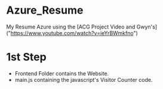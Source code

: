# Azure_Resume

My Resume Azure using the [ACG Project Video and Gwyn's] ("https://www.youtube.com/watch?v=ieYrBWmkfno")

# 1st Step

- Frontend Folder contains the Website.
- main.js containing the javascript's Visitor Counter code.
